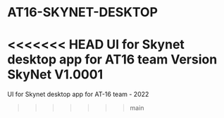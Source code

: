 # AT16-SKYNET-DESKTOP
<<<<<<< HEAD
UI for Skynet desktop app for AT16 team
Version SkyNet V1.0001
=======
UI for Skynet desktop app for AT-16 team - 2022
>>>>>>> main
